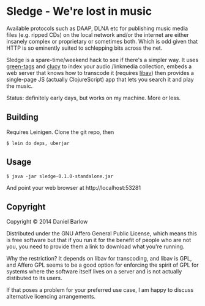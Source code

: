 # Sledge - We're lost in music

Available protocols such as DAAP, DLNA etc for publishing music media
files (e.g. ripped CDs) on the local network and/or the internet are
either insanely complex or proprietary or sometimes both.  Which is odd given that HTTP is so eminently suited to schlepping bits across the net.

Sledge is a spare-time/weekend hack to see if there's a simpler way.
It uses [green-tags](https://github.com/DanPallas/green-tags) and [clucy](https://github.com/weavejester/clucy) to index your audio /linkmedia collection, embeds a web server that knows how to transcode it (requires [libav](https://libav.org/)) then provides a single-page JS (actually ClojureScript) app that lets you search it and play the music.

Status: definitely early days, but works on my machine.  More or less.

## Building

Requires Leinigen. Clone the git repo, then

    $ lein do deps, uberjar

## Usage

    $ java -jar sledge-0.1.0-standalone.jar 

And point your web browser at http://localhost:53281

## Copyright

Copyright © 2014 Daniel Barlow

Distributed under the GNU Affero General Public License, which means
this is free software but that if you run it for the benefit of people
who are not you, you need to provide them a link to download what
you're running.  

Why the restriction?  It depends on libav for transcoding, and libav is GPL, and Affero GPL seems to be a good option for enforcing the spirit of GPL for systems where the software itself lives on a server and is not actually distibuted to its users. 

If that poses a problem for your preferred use case, I am happy to
discuss alternative licencing arrangements.
